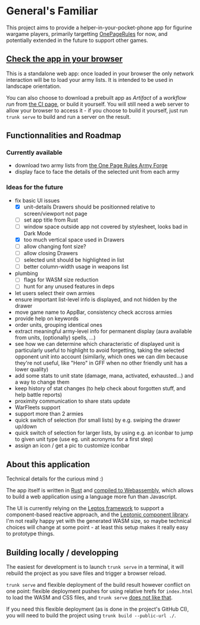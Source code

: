 # General's Familiar

This project aims to provide a helper-in-your-pocket-phone app for
figurine wargame players, primarily targetting
[OnePageRules](https://onepagerules.com/) for now, and potentially
extended in the future to support other games.

## [Check the app in your browser](https://ydirson.github.io/generals-familiar/master/)

This is a standalone web app: once loaded in your browser the only
network interaction will be to load your army lists.  It is intended
to be used in landscape orientation.

You can also choose to download a prebuilt app as *Artifact* of a
*workflow run* from [the CI
page](https://github.com/ydirson/generals-familiar/actions/workflows/ci.yml),
or build it yourself.  You will still need a web server to allow your
browser to access it - if you choose to build it yourself, just run
`trunk serve` to build and run a server on the result.

## Functionnalities and Roadmap

### Currently available

* download two army lists from [the One Page Rules Army
  Forge](https://army-forge.onepagerules.com/)
* display face to face the details of the selected unit from each army

### Ideas for the future

* fix basic UI issues
  * [x] unit-details Drawers should be positionned relative to
        screen/viewport not page
  * [ ] set app title from Rust
  * [ ] window space outside app not covered by stylesheet, looks bad
        in Dark Mode
  * [x] too much vertical space used in Drawers
  * [ ] allow changing font size?
  * [ ] allow closing Drawers
  * [ ] selected unit should be highlighted in list
  * [ ] better column-width usage in weapons list
* plumbing
  * [ ] flags for WASM size reduction
  * [ ] hunt for any unused features in deps
* let users select their own armies
* ensure important list-level info is displayed, and not hidden by
  the drawer
* move game name to AppBar, consistency check accross armies
* provide help on keywords
* order units, grouping identical ones
* extract meaningful army-level info for permanent display (aura
  available from units, (optionally) spells, ...)
* see how we can determine which characteristic of displayed unit is
  particularly useful to highlight to avoid forgetting, taking the
  selected opponent unit into account (similarly, which ones we can
  dim because they're not useful, like "Hero" in GFF when no other
  friendly unit has a lower quality)
* add some stats to unit state (damage, mana, activated, exhausted...)
  and a way to change them
* keep history of stat changes (to help check about forgotten stuff,
  and help battle reports)
* proximity communication to share stats update
* WarFleets support
* support more than 2 armies
* quick switch of selection (for small lists) by e.g. swiping the
  drawer up/down
* quick switch of selection for larger lists, by using e.g. an iconbar
  to jump to given unit type (use eg. unit acronyms for a first step)
* assign an icon / get a pic to customize iconbar


## About this application

Technical details for the curious mind :)

The app itself is written in [Rust](https://rust-lang.org/) and
[compiled to Webassembly](https://rustwasm.github.io/), which allows
to build a web application using a language more fun than Javascript.

The UI is currently relying on the [Leptos
framework](https://leptos.dev/) to support a component-based reactive
approach, and the [Leptonic component library](https://leptonic.dev/).
I'm not really happy yet with the generated WASM size, so maybe
technical choices will change at some point - at least this setup
makes it really easy to prototype things.

## Building locally / developping

The easiest for development is to launch `trunk serve` in a terminal,
it will rebuild the project as you save files and trigger a browser
reload.

`trunk serve` and flexible deployment of the build result however
conflict on one point: flexible deployment pushes for using relative
hrefs for `index.html` to load the WASM and CSS files, and `trunk
serve` [does not like
that](https://github.com/trunk-rs/trunk/issues/697).

If you need this flexible deployment (as is done in the project's
GitHub CI), you will need to build the project using `trunk build
--public-url ./`.
